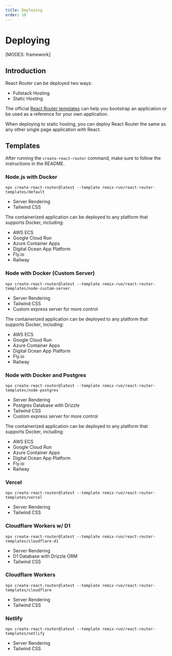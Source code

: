 ```yaml
---
title: Deploying
order: 10
---
```


# Deploying

[MODES: framework]

## Introduction

React Router can be deployed two ways:

- Fullstack Hosting
- Static Hosting

The official [React Router templates](https://github.com/remix-run/react-router-templates) can help you bootstrap an application or be used as a reference for your own application.

When deploying to static hosting, you can deploy React Router the same as any other single page application with React.

## Templates

After running the `create-react-router` command, make sure to follow the instructions in the README.

### Node.js with Docker

```
npx create-react-router@latest --template remix-run/react-router-templates/default
```

- Server Rendering
- Tailwind CSS

The containerized application can be deployed to any platform that supports Docker, including:

- AWS ECS
- Google Cloud Run
- Azure Container Apps
- Digital Ocean App Platform
- Fly.io
- Railway

### Node with Docker (Custom Server)

```
npx create-react-router@latest --template remix-run/react-router-templates/node-custom-server
```

- Server Rendering
- Tailwind CSS
- Custom express server for more control

The containerized application can be deployed to any platform that supports Docker, including:

- AWS ECS
- Google Cloud Run
- Azure Container Apps
- Digital Ocean App Platform
- Fly.io
- Railway

### Node with Docker and Postgres

```
npx create-react-router@latest --template remix-run/react-router-templates/node-postgres
```

- Server Rendering
- Postgres Database with Drizzle
- Tailwind CSS
- Custom express server for more control

The containerized application can be deployed to any platform that supports Docker, including:

- AWS ECS
- Google Cloud Run
- Azure Container Apps
- Digital Ocean App Platform
- Fly.io
- Railway

### Vercel

```
npx create-react-router@latest --template remix-run/react-router-templates/vercel
```

- Server Rendering
- Tailwind CSS

### Cloudflare Workers w/ D1

```
npx create-react-router@latest --template remix-run/react-router-templates/cloudflare-d1
```

- Server Rendering
- D1 Database with Drizzle ORM
- Tailwind CSS

### Cloudflare Workers

```
npx create-react-router@latest --template remix-run/react-router-templates/cloudflare
```

- Server Rendering
- Tailwind CSS

### Netlify

```
npx create-react-router@latest --template remix-run/react-router-templates/netlify
```

- Server Rendering
- Tailwind CSS
